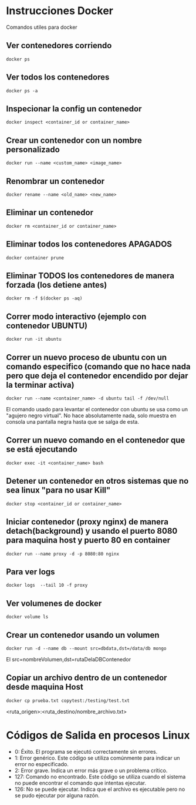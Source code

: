 # Instrucciones Docker
Comandos utiles para docker


## Ver contenedores corriendo
```
docker ps
```
## Ver todos los contenedores
```
docker ps -a
```
## Inspecionar la config un contenedor
```
docker inspect <container_id or container_name>
```
## Crear un contenedor con un nombre personalizado
```
docker run --name <custom_name> <image_name>
```
## Renombrar un contenedor
```
docker rename --name <old_name> <new_name>
```
## Eliminar un contenedor
```
docker rm <container_id or container_name>
```
## Eliminar todos los contenedores APAGADOS
```
docker container prune
```
## Eliminar TODOS los contenedores de manera forzada (los detiene antes)
```
docker rm -f $(docker ps -aq)
```
## Correr modo interactivo (ejemplo con contenedor UBUNTU)
```
docker run -it ubuntu
```
## Correr un nuevo proceso de ubuntu con un comando especifico (comando que no hace nada pero que deja el contenedor encendido por dejar la terminar activa)
```
docker run --name <container_name> -d ubuntu tail -f /dev/null
```
El comando usado para levantar el contenedor con ubuntu se usa como un "agujero negro virtual". No hace absolutamente nada, solo muestra en consola una pantalla negra hasta que se salga de esta.
## Correr un nuevo comando en el contenedor que se está ejecutando
```
docker exec -it <container_name> bash
```
## Detener un contenedor en otros sistemas que no sea linux "para no usar Kill"
```
docker stop <container_id or container_name>
```
## Iniciar contenedor (proxy nginx) de manera detach(background) y usando el puerto 8080 para maquina host y puerto 80 en container
```
docker run --name proxy -d -p 8080:80 nginx
```
## Para ver logs
```
docker logs  --tail 10 -f proxy
```
## Ver volumenes de docker
```
docker volume ls
```
## Crear un contenedor usando un volumen
```
docker run -d --name db --mount src=dbdata,dst=/data/db mongo
```
El src=nombreVolumen,dst=rutaDelaDBContenedor
## Copiar un archivo dentro de un contenedor desde maquina Host
```
docker cp prueba.txt copytest:/testing/test.txt
```
<ruta_origen>:<ruta_destino/nombre_archivo.txt>



# Códigos de Salida en procesos Linux
- 0: Éxito. El programa se ejecutó correctamente sin errores.
- 1: Error genérico. Este código se utiliza comúnmente para indicar un error no especificado.
- 2: Error grave. Indica un error más grave o un problema crítico.
- 127: Comando no encontrado. Este código se utiliza cuando el sistema no puede encontrar el comando que intentas ejecutar.
- 126: No se puede ejecutar. Indica que el archivo es ejecutable pero no se pudo ejecutar por alguna razón.